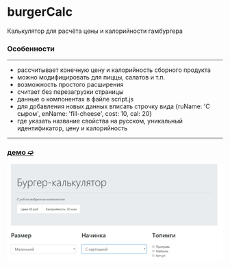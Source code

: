 # burgerCalc
Калькулятор для расчёта цены и калорийности гамбургера

### Особенности 
---
- рассчитывает конечную цену и калорийность сборного продукта
- можно модифицировать для пиццы, салатов и т.п.
- возможность простого расширения
- считает без перезагрузки страницы
- данные о компонентах в файле script.js
- для добавления новых данных вписать строчку вида {ruName: 'С сыром', enName: 'fill-cheese', cost: 10, cal: 20}
- где указать название свойства на русском, уникальный идентификатор, цену и калорийность
---
### [демо ➫](https://avavax.ru/src/2002/)

![Screenshot](screenshot.jpg)
